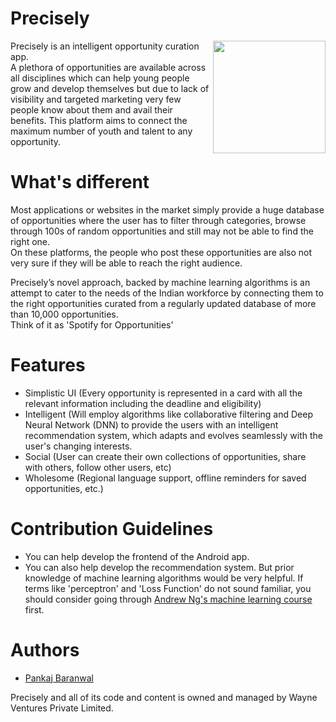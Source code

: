 # Precisely  
<img src="https://github.com/Pankaj-Baranwal/Precisely/blob/master/app/src/main/res/mipmap-mdpi/logomauka123.png?raw=true" align="right" width ="180px" height ="auto"/>  

Precisely is an intelligent opportunity curation app.  
A plethora of opportunities are available across all disciplines which can help young people grow and develop themselves but due to lack of visibility and targeted marketing very few people know about them and avail their benefits. This platform aims to connect the maximum number of youth and talent to any opportunity.  

# What's different  
Most applications or websites in the market simply provide a huge database of opportunities where the user has to filter through categories, browse through 100s of random opportunities and still may not be able to find the right one.  
On these platforms, the people who post these opportunities are also not very sure if they will be able to reach the right audience.  
  
Precisely’s novel approach, backed by machine learning algorithms is an attempt to cater to the needs of the Indian workforce by connecting them to the right opportunities curated from a regularly updated database of more than 10,000 opportunities.  
Think of it as 'Spotify for Opportunities'
  
# Features  
- Simplistic UI (Every opportunity is represented in a card with all the relevant information including the deadline and eligibility)  
- Intelligent (Will employ algorithms like collaborative filtering and Deep Neural Network (DNN) to provide the users with an intelligent recommendation system, which adapts and evolves seamlessly with the user's changing interests.  
- Social (User can create their own collections of opportunities, share with others, follow other users, etc)  
- Wholesome (Regional language support, offline reminders for saved opportunities, etc.)  
  
# Contribution Guidelines  
- You can help develop the frontend of the Android app.
- You can also help develop the recommendation system. But prior knowledge of machine learning algorithms would be very helpful. If terms like 'perceptron' and 'Loss Function' do not sound familiar, you should consider going through [Andrew Ng's machine learning course](https://www.coursera.org/learn/machine-learning) first.  
  
# Authors  
- [Pankaj Baranwal](https://github.com/Pankaj-Baranwal/)  
  
Precisely and all of its code and content is owned and managed by Wayne Ventures Private Limited.
